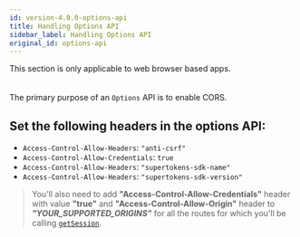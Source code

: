 ```yaml
---
id: version-4.0.0-options-api
title: Handling Options API
sidebar_label: Handling Options API
original_id: options-api
---
```


<div class="specialNote">
This section is only applicable to web browser based apps.
</div>
<div style="height: 20px"></div>

The primary purpose of an ```Options``` API is to enable CORS.

## Set the following headers in the options API:
- ```Access-Control-Allow-Headers```: ```"anti-csrf"```
- ```Access-Control-Allow-Credentials```: ```true```
- ```Access-Control-Allow-Headers```: ```"supertokens-sdk-name"```
- ```Access-Control-Allow-Headers```: ```"supertokens-sdk-version"```

> You'll also need to add **"Access-Control-Allow-Credentials"** header with value **"true"** and **"Access-Control-Allow-Origin"** header to ***"YOUR_SUPPORTED_ORIGINS"*** for all the routes for which you'll be calling [`getSession`](./verify-session).
